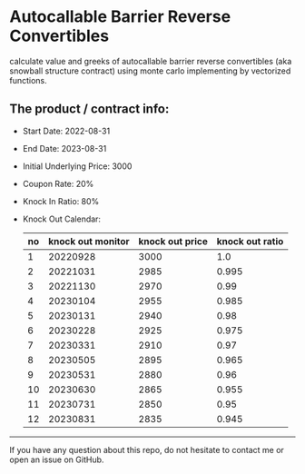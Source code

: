 # Autocallable Barrier Reverse Convertibles
calculate value and greeks of autocallable barrier reverse convertibles (aka snowball structure contract) using monte carlo implementing by vectorized functions.

## The product / contract info:
* Start Date: 2022-08-31
* End Date: 2023-08-31
* Initial Underlying Price: 3000
* Coupon Rate:  20%
* Knock In Ratio: 80%
* Knock Out Calendar:

   | no | knock out monitor | knock out price | knock out ratio | 
   | -- | ----------------- | --------------- | --------------- | 
   | 1  | 20220928 | 3000 | 1.0 |
   | 2  | 20221031 | 2985 | 0.995 |
   | 3  | 20221130 | 2970 | 0.99  |
   | 4  | 20230104 | 2955 | 0.985 |
   | 5  | 20230131 | 2940 | 0.98  |
   | 6  | 20230228 | 2925 | 0.975 |
   | 7  | 20230331 | 2910 | 0.97  |
   | 8  | 20230505 | 2895 | 0.965 |
   | 9  | 20230531 | 2880 | 0.96  |
   | 10 | 20230630 | 2865 | 0.955 |
   | 11 | 20230731 | 2850 | 0.95  |
   | 12 | 20230831 | 2835 | 0.945 |
   
   

- - -

If you have any question about this repo, do not hesitate to contact me or open an issue on GitHub.

